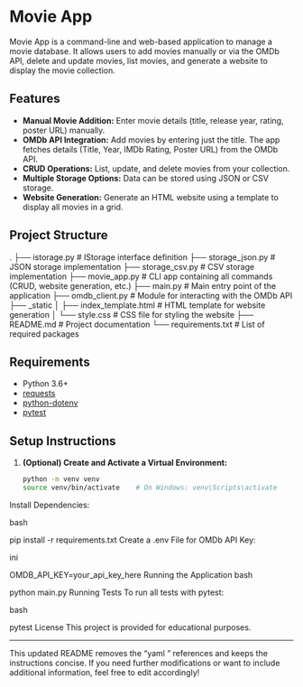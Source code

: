 # Movie App

Movie App is a command-line and web-based application to manage a movie database. It allows users to add movies manually or via the OMDb API, delete and update movies, list movies, and generate a website to display the movie collection.

## Features

- **Manual Movie Addition:** Enter movie details (title, release year, rating, poster URL) manually.
- **OMDb API Integration:** Add movies by entering just the title. The app fetches details (Title, Year, IMDb Rating, Poster URL) from the OMDb API.
- **CRUD Operations:** List, update, and delete movies from your collection.
- **Multiple Storage Options:** Data can be stored using JSON or CSV storage.
- **Website Generation:** Generate an HTML website using a template to display all movies in a grid.

## Project Structure

. ├── istorage.py # IStorage interface definition ├── storage_json.py # JSON storage implementation ├── storage_csv.py # CSV storage implementation ├── movie_app.py # CLI app containing all commands (CRUD, website generation, etc.) ├── main.py # Main entry point of the application ├── omdb_client.py # Module for interacting with the OMDb API ├── _static │ ├── index_template.html # HTML template for website generation │ └── style.css # CSS file for styling the website ├── README.md # Project documentation └── requirements.txt # List of required packages




## Requirements

- Python 3.6+
- [requests](https://pypi.org/project/requests/)
- [python-dotenv](https://pypi.org/project/python-dotenv/)
- [pytest](https://pypi.org/project/pytest/)

## Setup Instructions

1. **(Optional) Create and Activate a Virtual Environment:**

   ```bash
   python -m venv venv
   source venv/bin/activate    # On Windows: venv\Scripts\activate
Install Dependencies:

bash

pip install -r requirements.txt
Create a .env File for OMDb API Key:

ini

OMDB_API_KEY=your_api_key_here
Running the Application
bash

python main.py
Running Tests
To run all tests with pytest:

bash

pytest
License
This project is provided for educational purposes.



---

This updated README removes the “yaml ” references and keeps the instructions concise. If you need further modifications or want to include additional information, feel free to edit accordingly!





